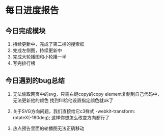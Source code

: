 # 每日进度报告

## 今日完成模块

1. 持续更新中，完成了第二栏的搜索框
2. 完成左侧图，持续更新中
3. 完成大轮播图和小轮播一半
4. 写完排行榜

## 今日遇到的bug总结

1. 无法偷取网页中的svg，只需右键copy的copy element复制到自己代码中，无法更新他的颜色 找到fill给他设置指定颜色就ok了

2. 关于SVG方向问题，我们直接给它c3样式 -webkit-transform: rotateX(-180deg);   这样你想怎么改变方向都行了 

3. 热点预告里面的轮播图无法正确移动